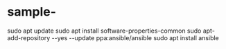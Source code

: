 # sample-

 sudo apt update
 sudo apt install software-properties-common
 sudo apt-add-repository --yes --update ppa:ansible/ansible
 sudo apt install ansible


